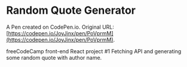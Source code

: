 # Random Quote Generator

A Pen created on CodePen.io. Original URL: [https://codepen.io/JoyJinx/pen/PoVprmM](https://codepen.io/JoyJinx/pen/PoVprmM).

freeCodeCamp front-end React project #1
Fetching API and generating some random quote with author name.